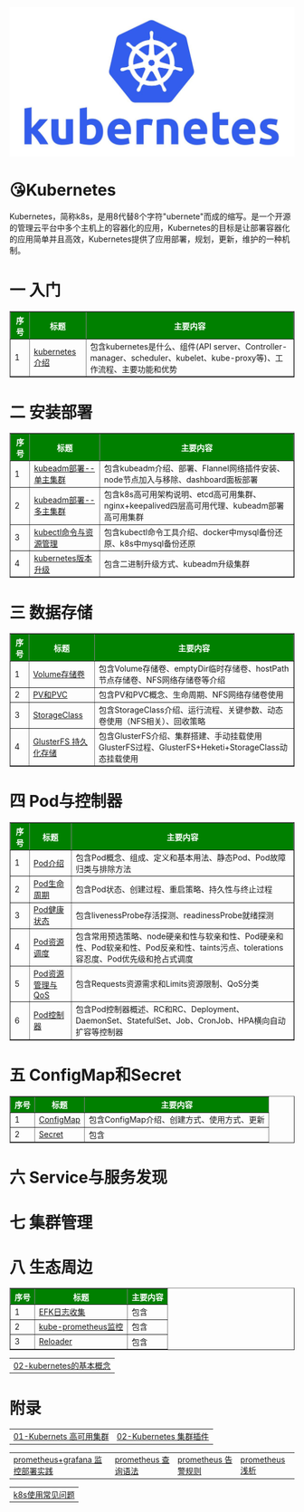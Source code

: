 ![img](assets/k8s-logo.jpeg)



# 😘Kubernetes

​		Kubernetes，简称k8s，是用8代替8个字符"ubernete"而成的缩写。是一个开源的管理云平台中多个主机上的容器化的应用，Kubernetes的目标是让部署容器化的应用简单并且高效，Kubernetes提供了应用部署，规划，更新，维护的一种机制。



# 一 入门

<table cellpadding="2" border="1">
   <tbody>
    <tr> 
     <th bgcolor="green"><font face="微软雅黑" color="white">序号</font></th>
     <th bgcolor="green"><font face="微软雅黑" color="white">标题</font></th>
     <th bgcolor="green"><font face="微软雅黑" color="white">主要内容</font></th>
    </tr>
    <tr>
     <td>1</td>
     <td><a href="概念介绍/kubernetes介绍.md">kubernetes介绍</a></td>
     <td>包含kubernetes是什么、组件(API server、Controller-manager、scheduler、kubelet、kube-proxy等)、工作流程、主要功能和优势</td>
     </tr>
   </tbody>
</table>


# 二 安装部署

<table cellpadding="2" border="1">
   <tbody>
    <tr> 
     <th bgcolor="green"><font face="微软雅黑" color="white">序号</font></th>
     <th bgcolor="green"><font face="微软雅黑" color="white">标题</font></th>
     <th bgcolor="green"><font face="微软雅黑" color="white">主要内容</font></th>
    </tr>
    <tr> 
     <td>1</td> 
     <td><a href="安装部署/kubeadm部署--单主集群.md">kubeadm部署--单主集群</a></td> 
     <td>包含kubeadm介绍、部署、Flannel网络插件安装、node节点加入与移除、dashboard面板部署</td> 
     </tr>
    <tr> 
     <td>2</td> 
     <td><a href="安装部署/kubeadm部署--多主集群.md">kubeadm部署--多主集群</a></td> 
     <td>包含k8s高可用架构说明、etcd高可用集群、nginx+keepalived四层高可用代理、kubeadm部署高可用集群</td> 
    </tr>
    <tr> 
     <td>3</td> 
     <td><a href="安装部署/kubectl命令与资源管理.md">kubectl命令与资源管理</a></td> 
     <td>包含kubectl命令工具介绍、docker中mysql备份还原、k8s中mysql备份还原</td> 
    </tr>
    <tr> 
     <td>4</td> 
     <td><a href="安装部署/kubernetes版本升级.md">kubernetes版本升级</a></td> 
     <td>包含二进制升级方式、kubeadm升级集群</td> 
    </tr> 
   </tbody>
</table>


# 三 数据存储

<table cellpadding="2" border="1">
   <tbody>
    <tr> 
     <th bgcolor="green"><font face="微软雅黑" color="white">序号</font></th>
     <th bgcolor="green"><font face="微软雅黑" color="white">标题</font></th>
     <th bgcolor="green"><font face="微软雅黑" color="white">主要内容</font></th>
    </tr>
    <tr> 
     <td>1</td> 
     <td><a href="数据存储/Volume存储卷.md">Volume存储卷</a></td> 
     <td>包含Volume存储卷、emptyDir临时存储卷、hostPath节点存储卷、NFS网络存储卷等介绍</td> 
    </tr>
     <tr> 
     <td>2</td> 
     <td><a href="数据存储/PV和PVC.md">PV和PVC</a></td> 
     <td>包含PV和PVC概念、生命周期、NFS网络存储卷使用</td> 
    </tr>
    <tr> 
     <td>3</td> 
     <td><a href="数据存储/StorageClass.md">StorageClass</a></td> 
     <td>包含StorageClass介绍、运行流程、关键参数、动态卷使用（NFS相关）、回收策略</td> 
    </tr>
    <tr> 
     <td>4</td> 
     <td><a href="数据存储/GlusterFS持久化存储.md">GlusterFS 持久化存储</a></td> 
     <td>包含GlusterFS介绍、集群搭建、手动挂载使用GlusterFS过程、GlusterFS+Heketi+StorageClass动态挂载使用</td> 
    </tr> 
   </tbody>
</table>


# 四 Pod与控制器

<table cellpadding="2" border="1">
   <tbody>
    <tr> 
     <th bgcolor="green"><font face="微软雅黑" color="white">序号</font></th>
     <th bgcolor="green"><font face="微软雅黑" color="white">标题</font></th>
     <th bgcolor="green"><font face="微软雅黑" color="white">主要内容</font></th>
    </tr>
 <tr> 
     <td>1</td> 
     <td><a href="Pod与控制器/Pod介绍.md">Pod介绍</a></td> 
     <td>包含Pod概念、组成、定义和基本用法、静态Pod、Pod故障归类与排除方法</td> 
    </tr>
     <tr> 
     <td>2</td> 
     <td><a href="Pod与控制器/Pod生命周期.md">Pod生命周期</a></td> 
     <td>包含Pod状态、创建过程、重启策略、持久性与终止过程</td> 
    </tr>
    <tr> 
     <td>3</td> 
     <td><a href="Pod与控制器/Pod健康状态.md">Pod健康状态</a></td> 
     <td>包含livenessProbe存活探测、readinessProbe就绪探测</td> 
    </tr>
    <tr> 
     <td>4</td> 
     <td><a href="Pod与控制器/Pod资源调度.md">Pod资源调度</a></td> 
     <td>包含常用预选策略、node硬亲和性与软亲和性、Pod硬亲和性、Pod软亲和性、Pod反亲和性、taints污点、tolerations容忍度、Pod优先级和抢占式调度</td> 
    </tr>
	<tr> 
     <td>5</td> 
     <td><a href="Pod与控制器/Pod资源管理与QoS.md">Pod资源管理与QoS</a></td> 
     <td>包含Requests资源需求和Limits资源限制、QoS分类</td> 
    </tr>
    <tr> 
     <td>6</td> 
     <td><a href="Pod与控制器/Pod控制器.md">Pod控制器</a></td> 
     <td>包含Pod控制器概述、RC和RC、Deployment、DaemonSet、StatefulSet、Job、CronJob、HPA横向自动扩容等控制器</td> 
    </tr> 
   </tbody>
</table>



# 五 ConfigMap和Secret

<table cellpadding="2" border="1">
   <tbody>
    <tr> 
     <th bgcolor="green"><font face="微软雅黑" color="white">序号</font></th>
     <th bgcolor="green"><font face="微软雅黑" color="white">标题</font></th>
     <th bgcolor="green"><font face="微软雅黑" color="white">主要内容</font></th>
    </tr>
 <tr> 
     <td>1</td> 
     <td><a href="ConfigMap和Secret/ConfigMap.md">ConfigMap</a></td> 
     <td>包含ConfigMap介绍、创建方式、使用方式、更新</td> 
    </tr>
  <tr> 
     <td>2</td> 
     <td><a href="ConfigMap和Secret/Secret.md">Secret</a></td> 
     <td>包含</td> 
    </tr> 
   </tbody>
</table>  










# 六 Service与服务发现



# 七 集群管理



# 八 生态周边

<table cellpadding="2" border="1">
   <tbody>
    <tr> 
     <th bgcolor="green"><font face="微软雅黑" color="white">序号</font></th>
     <th bgcolor="green"><font face="微软雅黑" color="white">标题</font></th>
     <th bgcolor="green"><font face="微软雅黑" color="white">主要内容</font></th>
    </tr>
 <tr> 
     <td>1</td> 
     <td><a href="生态周边/EFK日志收集.md">EFK日志收集</a></td>
     <td>包含</td> 
    </tr>
  <tr> 
     <td>2</td> 
     <td><a href="生态周边/kube-prometheus监控.md">kube-prometheus监控</a></td>
     <td>包含</td> 
    </tr>     
     <tr> 
     <td>3</td> 
     <td><a href="生态周边/Reloader.md">Reloader</a></td>
     <td>包含</td> 
    </tr>
   </tbody>
</table>










<table border="0">
<tr>
   <td><a href="Kubernetes学习/02-kubernetes的基本概念.md">02-kubernetes的基本概念</a></td>
</tr>
</table>



# 附录

<table border="0">
    <tr>
        <td><a href="附录/01-Kubernets高可用集群.md">01-Kubernets 高可用集群</a></td>
        <td><a href="附录/02-Kubernetes集群插件.md">02-Kubernetes 集群插件</a></td>
    </tr>
</table>
<table border="0">
    <tr>
    <td><a href="附录/promethues/prometheus+grafana监控部署实践.md">prometheus+grafana 监控部署实践</a></td>
    <td><a href="附录/promethues/prometheus查询语法.md">prometheus 查询语法</a></td>
    <td><a href="附录/promethues/prometheus告警规则.md">prometheus 告警规则</a></td>
    <td><a href="附录/promethues/prometheus浅析.md">prometheus 浅析</a></td>
    </tr>
</table>       
<table border="0">
    <tr>
        <td><a href="k8s使用常见问题.md">k8s使用常见问题</a></td>
    </tr>
</table>    










